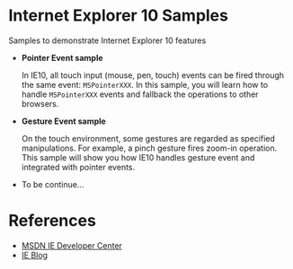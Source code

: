 Internet Explorer 10 Samples
============================

Samples to demonstrate Internet Explorer 10 features

* **Pointer Event sample**

  In IE10, all touch input (mouse, pen, touch) events can be fired through the same event: ``MSPointerXXX``. In this sample, you will learn how to handle ``MSPointerXXX`` events and fallback the operations to other browsers.

* **Gesture Event sample**

  On the touch environment, some gestures are regarded as specified manipulations. For example, a pinch gesture fires zoom-in operation. This sample will show you how IE10 handles gesture event and integrated with pointer events.

* To be continue...

References
==========
* [MSDN IE Developer Center](http://msdn.microsoft.com/ie)
* [IE Blog](http://blogs.msdn.com/b/ie)

